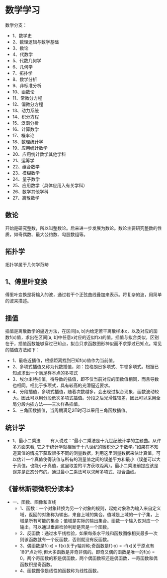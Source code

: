 # 数学学习

数学分支：
- 1、数学史
- 2、数理逻辑与数学基础
- 3、数论
- 4、代数学
- 5、代数几何学
- 6、几何学
- 7、拓扑学
- 8、数学分析
- 9、非标准分析
- 10、函数论
- 11、常微分方程
- 12、偏微分方程
- 13、动力系统
- 14、积分方程
- 15、泛函分析
- 16、计算数学
- 17、概率论
- 18、数理统计学
- 19、应用统计数学
- 20、应用统计数学其他学科
- 21、运筹学
- 22、组合数学
- 23、模糊数学
- 24、量子数学
- 25、应用数学（具体应用入有关学科）
- 26、数学其他学科
- 27、离散数学


## 数论
开始是研究整数，所以叫整数论。后来进一步发展为数论。数论主要研究整数的性质，如奇偶数、最大公约数、勾股数组等。

## 拓扑学
拓扑学属于几何学范畴

## 1、傅里叶变换
傅里叶变换是将输入的波，通过若干个正弦曲线叠加来表示。将复杂的波，用简单的波来描述。

## 插值
插值是离散数学的逼近方法，在区间[a, b]内给定若干离散样本x，以及对应的函数f(x)值，求出在区间[a, b]中任意x对应的近似f(x)的值。插值与拟合类似，区别在于，插值函数能够穿过已知点，拟合只求函数图形神似而不求穿过已知点。常见的插值方法如下：  
- 1、最临近插值，根据距离找到已知f(x)值作为当前值。
- 2、多项式插值又称为代数插值，如：拉格朗日多项式、牛顿多项式。根据已知点求出一个满足样本点的多项式
- 3、埃尔米特插值，待导数的插值，即不仅当前对应的函数值相同，而且导数也相同。相比于多项式，具有较高的光滑逼近要求。
- 4、分段插值，多项式插值，随着次数越多，会出现过拟合现象，函数波动较大。因此可以用分段低次多项式插值。分段之后光滑性较差，因此可以采用全局分段内插方法——三次样条插值。
- 5、三角函数插值，当周期满足2Π时可以采用三角函数插值。


## 统计学
- 1、最小二乘法
&emsp;&emsp;有人说过：“最小二乘法是十九世纪统计学的主题曲。从许多方面来看, 它之于统计学就相当于十八世纪的微积分之于数学。”如果在不知道真值的情况下获取很多不同的测量数据，利用这里测量数据来估计真值，可以估计一个真值使得该值与所有的测量值之间的误差平方和最小（误差可以大于真值，也能小于真值，这里取差的平方获取距离）。最小二乘法前提应该是误差是正态分布的。通过最小二乘法可以求解多项式、拟合曲线。

## 《普林斯顿微积分读本》
- 一、函数、图像和直线
  - 1、函数：一个对象转换为另一个对象的规则，起始对象称为输入来自定义域，返回的对象称为输出，来自上域的集合。值域是上域的一个子集，上域是所有可能的集合；值域是实际的输出集合。函数一个输入仅对应一个输出。可以通过垂直检验判断是否是一个函数。
  - 2、反函数：通过水平线检验，如果每条水平线和函数图像相交最多一次则该函数就有一个反函数，否则就没有反函数。
  - 3、偶函数是f(-x) = f(x)关于y轴对称;奇函数是f(-x) = -f(x)关于原点有180°点对称;但大多函数是非奇非偶的。即奇又偶的函数是唯一的f(x) = 0。两个奇函数的积是偶函数，两个偶函数积还是偶函数，一奇函数和偶函数积是奇函数。
  - 4、函数图像是线性的函数称为线性函数。
